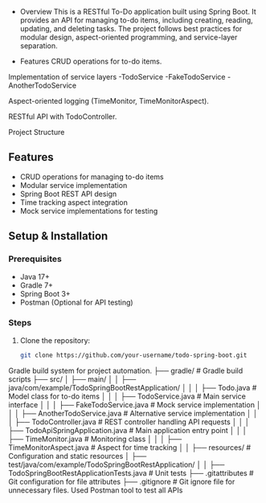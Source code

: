 - Overview
This is a RESTful To-Do application built using Spring Boot.
It provides an API for managing to-do items, including creating, reading, updating, and deleting tasks. 
The project follows best practices for modular design, aspect-oriented programming, and service-layer separation.

- Features
CRUD operations for to-do items.

Implementation of service layers 
-TodoService 
-FakeTodoService 
-AnotherTodoService

Aspect-oriented logging
(TimeMonitor, 
TimeMonitorAspect).

RESTful API with TodoController.

Project Structure


## Features

- CRUD operations for managing to-do items
- Modular service implementation
- Spring Boot REST API design
- Time tracking aspect integration
- Mock service implementations for testing

## Setup & Installation

### Prerequisites
- Java 17+
- Gradle 7+
- Spring Boot 3+
- Postman (Optional for API testing)

### Steps
1. Clone the repository:
   ```sh
   git clone https://github.com/your-username/todo-spring-boot.git


Gradle build system for project automation.
├── gradle/                # Gradle build scripts
├── src/
│   ├── main/
│   │   ├── java/com/example/TodoSpringBootRestApplication/
│   │   │   ├── Todo.java                    # Model class for to-do items
│   │   │   ├── TodoService.java             # Main service interface
│   │   │   ├── FakeTodoService.java         # Mock service implementation
│   │   │   ├── AnotherTodoService.java      # Alternative service implementation
│   │   │   ├── TodoController.java          # REST controller handling API requests
│   │   │   ├── TodoApiSpringApplication.java # Main application entry point
│   │   │   ├── TimeMonitor.java             # Monitoring class
│   │   │   ├── TimeMonitorAspect.java       # Aspect for time tracking
│   │   ├── resources/                        # Configuration and static resources
│   ├── test/java/com/example/TodoSpringBootRestApplication/
│   │   ├── TodoSpringBootRestApplicationTests.java # Unit tests
├── .gitattributes                               # Git configuration for file attributes
├── .gitignore                                   # Git ignore file for unnecessary files.
Used Postman tool to test all APIs

